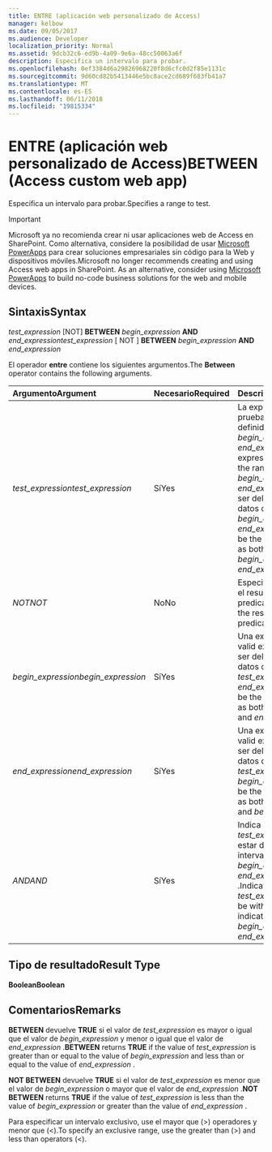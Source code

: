 ```yaml
---
title: ENTRE (aplicación web personalizado de Access)
manager: kelbow
ms.date: 09/05/2017
ms.audience: Developer
localization_priority: Normal
ms.assetid: 9dcb32c6-ed9b-4a09-9e6a-48cc50063a6f
description: Especifica un intervalo para probar.
ms.openlocfilehash: 0ef3384d6a29826968220f8d6cfc0d2f85e1131c
ms.sourcegitcommit: 9d60cd82b5413446e5bc8ace2cd689f683fb41a7
ms.translationtype: MT
ms.contentlocale: es-ES
ms.lasthandoff: 06/11/2018
ms.locfileid: "19815334"
---
```

# <a name="between-access-custom-web-app"></a><span data-ttu-id="9fbc5-103">ENTRE (aplicación web personalizado de Access)</span><span class="sxs-lookup"><span data-stu-id="9fbc5-103">BETWEEN (Access custom web app)</span></span>

<span data-ttu-id="9fbc5-104">Especifica un intervalo para probar.</span><span class="sxs-lookup"><span data-stu-id="9fbc5-104">Specifies a range to test.</span></span>
  
> [!IMPORTANT]
> <span data-ttu-id="9fbc5-p101">Microsoft ya no recomienda crear ni usar aplicaciones web de Access en SharePoint. Como alternativa, considere la posibilidad de usar [Microsoft PowerApps](https://powerapps.microsoft.com/en-us/) para crear soluciones empresariales sin código para la Web y dispositivos móviles.</span><span class="sxs-lookup"><span data-stu-id="9fbc5-p101">Microsoft no longer recommends creating and using Access web apps in SharePoint. As an alternative, consider using [Microsoft PowerApps](https://powerapps.microsoft.com/en-us/) to build no-code business solutions for the web and mobile devices.</span></span> 
  
## <a name="syntax"></a><span data-ttu-id="9fbc5-107">Sintaxis</span><span class="sxs-lookup"><span data-stu-id="9fbc5-107">Syntax</span></span>

 <span data-ttu-id="9fbc5-108">*test_expression*  [NOT] **BETWEEN** *begin_expression* **AND** *end_expression*</span><span class="sxs-lookup"><span data-stu-id="9fbc5-108">*test_expression*  [ NOT ] **BETWEEN** *begin_expression* **AND** *end_expression*</span></span> 
  
<span data-ttu-id="9fbc5-109">El operador **entre** contiene los siguientes argumentos.</span><span class="sxs-lookup"><span data-stu-id="9fbc5-109">The **Between** operator contains the following arguments.</span></span> 
  
|<span data-ttu-id="9fbc5-110">**Argumento**</span><span class="sxs-lookup"><span data-stu-id="9fbc5-110">**Argument**</span></span>|<span data-ttu-id="9fbc5-111">**Necesario**</span><span class="sxs-lookup"><span data-stu-id="9fbc5-111">**Required**</span></span>|<span data-ttu-id="9fbc5-112">**Descripción**</span><span class="sxs-lookup"><span data-stu-id="9fbc5-112">**Description**</span></span>|
|:-----|:-----|:-----|
| <span data-ttu-id="9fbc5-113">*test_expression*</span><span class="sxs-lookup"><span data-stu-id="9fbc5-113">*test_expression*</span></span>  <br/> |<span data-ttu-id="9fbc5-114">Sí</span><span class="sxs-lookup"><span data-stu-id="9fbc5-114">Yes</span></span>  <br/> |<span data-ttu-id="9fbc5-115">La expresión para la prueba en el intervalo definido mediante *begin_expression* y *end_expression* .</span><span class="sxs-lookup"><span data-stu-id="9fbc5-115">The expression to test for in the range defined by  *begin_expression*  and  *end_expression*  .</span></span> <span data-ttu-id="9fbc5-116">Debe ser del mismo tipo de datos como *begin_expression* y *end_expression* .</span><span class="sxs-lookup"><span data-stu-id="9fbc5-116">Must be the same data type as both  *begin_expression*  and  *end_expression*  .</span></span>  <br/> |
| <span data-ttu-id="9fbc5-117">*NOT*</span><span class="sxs-lookup"><span data-stu-id="9fbc5-117">*NOT*</span></span>  <br/> |<span data-ttu-id="9fbc5-118">No</span><span class="sxs-lookup"><span data-stu-id="9fbc5-118">No</span></span>  <br/> |<span data-ttu-id="9fbc5-119">Especifica que se niega el resultado del predicado.</span><span class="sxs-lookup"><span data-stu-id="9fbc5-119">Specifies that the result of the predicate be negated.</span></span>  <br/> |
| <span data-ttu-id="9fbc5-120">*begin_expression*</span><span class="sxs-lookup"><span data-stu-id="9fbc5-120">*begin_expression*</span></span>  <br/> |<span data-ttu-id="9fbc5-121">Sí</span><span class="sxs-lookup"><span data-stu-id="9fbc5-121">Yes</span></span>  <br/> |<span data-ttu-id="9fbc5-122">Una expresión válida.</span><span class="sxs-lookup"><span data-stu-id="9fbc5-122">A valid expression.</span></span> <span data-ttu-id="9fbc5-123">Debe ser del mismo tipo de datos que *test_expression* y *end_expression* .</span><span class="sxs-lookup"><span data-stu-id="9fbc5-123">Must be the same data type as both  *test_expression*  and  *end_expression*  .</span></span>  <br/> |
| <span data-ttu-id="9fbc5-124">*end_expression*</span><span class="sxs-lookup"><span data-stu-id="9fbc5-124">*end_expression*</span></span>  <br/> |<span data-ttu-id="9fbc5-125">Sí</span><span class="sxs-lookup"><span data-stu-id="9fbc5-125">Yes</span></span>  <br/> |<span data-ttu-id="9fbc5-126">Una expresión válida.</span><span class="sxs-lookup"><span data-stu-id="9fbc5-126">A valid expression.</span></span> <span data-ttu-id="9fbc5-127">Debe ser del mismo tipo de datos que *test_expression* y *begin_expression* .</span><span class="sxs-lookup"><span data-stu-id="9fbc5-127">Must be the same data type as both  *test_expression*  and  *begin_expression*  .</span></span>  <br/> |
| <span data-ttu-id="9fbc5-128">*AND*</span><span class="sxs-lookup"><span data-stu-id="9fbc5-128">*AND*</span></span>  <br/> |<span data-ttu-id="9fbc5-129">Sí</span><span class="sxs-lookup"><span data-stu-id="9fbc5-129">Yes</span></span>  <br/> |<span data-ttu-id="9fbc5-130">Indica que *test_expression* debe estar dentro del intervalo indicado por *begin_expression* y *end_expression* .</span><span class="sxs-lookup"><span data-stu-id="9fbc5-130">Indicates  *test_expression*  should be within the range indicated by  *begin_expression*  and  *end_expression*  .</span></span>  <br/> |
   
## <a name="result-type"></a><span data-ttu-id="9fbc5-131">Tipo de resultado</span><span class="sxs-lookup"><span data-stu-id="9fbc5-131">Result Type</span></span>

 <span data-ttu-id="9fbc5-132">**Boolean**</span><span class="sxs-lookup"><span data-stu-id="9fbc5-132">**Boolean**</span></span>
  
## <a name="remarks"></a><span data-ttu-id="9fbc5-133">Comentarios</span><span class="sxs-lookup"><span data-stu-id="9fbc5-133">Remarks</span></span>

 <span data-ttu-id="9fbc5-134">**BETWEEN** devuelve **TRUE** si el valor de *test_expression* es mayor o igual que el valor de *begin_expression* y menor o igual que el valor de *end_expression* .</span><span class="sxs-lookup"><span data-stu-id="9fbc5-134">**BETWEEN** returns **TRUE** if the value of  *test_expression*  is greater than or equal to the value of  *begin_expression*  and less than or equal to the value of  *end_expression*  .</span></span> 
  
 <span data-ttu-id="9fbc5-135">**NOT BETWEEN** devuelve **TRUE** si el valor de *test_expression* es menor que el valor de *begin_expression* o mayor que el valor de *end_expression* .</span><span class="sxs-lookup"><span data-stu-id="9fbc5-135">**NOT BETWEEN** returns **TRUE** if the value of  *test_expression*  is less than the value of  *begin_expression*  or greater than the value of  *end_expression*  .</span></span> 
  
<span data-ttu-id="9fbc5-136">Para especificar un intervalo exclusivo, use el mayor que (\>) operadores y menor que (\<).</span><span class="sxs-lookup"><span data-stu-id="9fbc5-136">To specify an exclusive range, use the greater than (\>) and less than operators (\<).</span></span>
  


